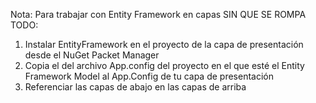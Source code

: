 Nota: Para trabajar con Entity Framework en capas SIN QUE SE ROMPA TODO:
1. Instalar EntityFramework en el proyecto de la capa de presentación desde el NuGet Packet Manager
2. Copia el <ConnectionString> del archivo App.config del proyecto en el que esté el Entity Framework Model al App.Config de tu capa de presentación
3. Referenciar las capas de abajo en las capas de arriba
